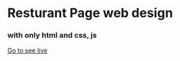# Resturant Page web design 
### with only html and css, js 
[Go to see live](https://ryan-riaz.github.io/devsenv-assaignment-2-resturant-page/)
